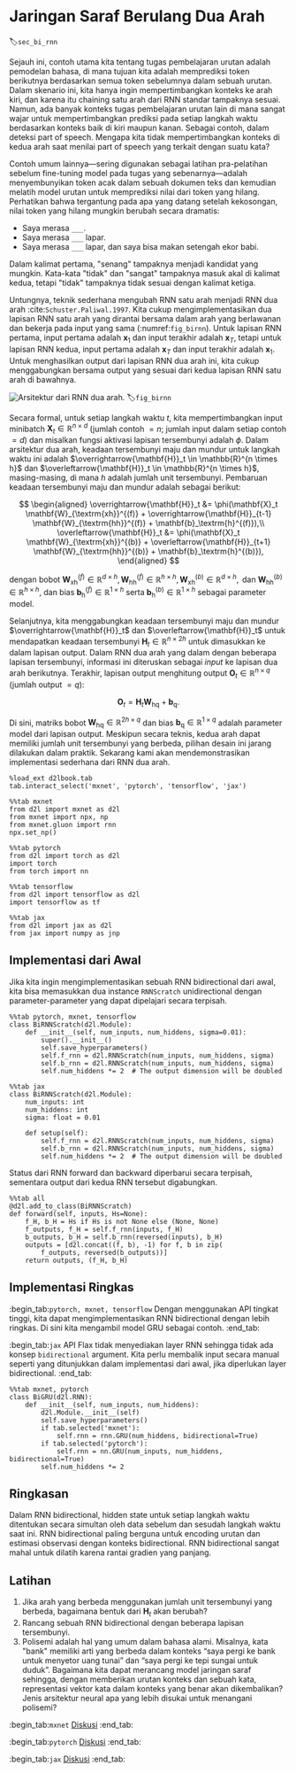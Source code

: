 # Jaringan Saraf Berulang Dua Arah
:label:`sec_bi_rnn`

Sejauh ini, contoh utama kita tentang tugas pembelajaran urutan adalah pemodelan bahasa,
di mana tujuan kita adalah memprediksi token berikutnya berdasarkan semua token sebelumnya dalam sebuah urutan.
Dalam skenario ini, kita hanya ingin mempertimbangkan konteks ke arah kiri,
dan karena itu chaining satu arah dari RNN standar tampaknya sesuai.
Namun, ada banyak konteks tugas pembelajaran urutan lain
di mana sangat wajar untuk mempertimbangkan prediksi pada setiap langkah waktu
berdasarkan konteks baik di kiri maupun kanan.
Sebagai contoh, dalam deteksi part of speech.
Mengapa kita tidak mempertimbangkan konteks di kedua arah
saat menilai part of speech yang terkait dengan suatu kata?

Contoh umum lainnya—sering digunakan sebagai latihan pra-pelatihan
sebelum fine-tuning model pada tugas yang sebenarnya—adalah
menyembunyikan token acak dalam sebuah dokumen teks dan kemudian melatih
model urutan untuk memprediksi nilai dari token yang hilang.
Perhatikan bahwa tergantung pada apa yang datang setelah kekosongan,
nilai token yang hilang mungkin berubah secara dramatis:

* Saya merasa `___`.
* Saya merasa `___` lapar.
* Saya merasa `___` lapar, dan saya bisa makan setengah ekor babi.

Dalam kalimat pertama, "senang" tampaknya menjadi kandidat yang mungkin.
Kata-kata "tidak" dan "sangat" tampaknya masuk akal di kalimat kedua,
tetapi "tidak" tampaknya tidak sesuai dengan kalimat ketiga.


Untungnya, teknik sederhana mengubah RNN satu arah menjadi RNN dua arah :cite:`Schuster.Paliwal.1997`.
Kita cukup mengimplementasikan dua lapisan RNN satu arah yang
dirantai bersama dalam arah yang berlawanan
dan bekerja pada input yang sama (:numref:`fig_birnn`).
Untuk lapisan RNN pertama, input pertama adalah $\mathbf{x}_1$
dan input terakhir adalah $\mathbf{x}_T$,
tetapi untuk lapisan RNN kedua,
input pertama adalah $\mathbf{x}_T$
dan input terakhir adalah $\mathbf{x}_1$.
Untuk menghasilkan output dari lapisan RNN dua arah ini,
kita cukup menggabungkan bersama output yang sesuai
dari kedua lapisan RNN satu arah di bawahnya.


![Arsitektur dari RNN dua arah.](../img/birnn.svg)
:label:`fig_birnn`


Secara formal, untuk setiap langkah waktu $t$,
kita mempertimbangkan input minibatch $\mathbf{X}_t \in \mathbb{R}^{n \times d}$
(jumlah contoh $=n$; jumlah input dalam setiap contoh $=d$)
dan misalkan fungsi aktivasi lapisan tersembunyi adalah $\phi$.
Dalam arsitektur dua arah,
keadaan tersembunyi maju dan mundur untuk langkah waktu ini
adalah $\overrightarrow{\mathbf{H}}_t  \in \mathbb{R}^{n \times h}$
dan $\overleftarrow{\mathbf{H}}_t  \in \mathbb{R}^{n \times h}$, masing-masing,
di mana $h$ adalah jumlah unit tersembunyi.
Pembaruan keadaan tersembunyi maju dan mundur adalah sebagai berikut:


$$
\begin{aligned}
\overrightarrow{\mathbf{H}}_t &= \phi(\mathbf{X}_t \mathbf{W}_{\textrm{xh}}^{(f)} + \overrightarrow{\mathbf{H}}_{t-1} \mathbf{W}_{\textrm{hh}}^{(f)}  + \mathbf{b}_\textrm{h}^{(f)}),\\
\overleftarrow{\mathbf{H}}_t &= \phi(\mathbf{X}_t \mathbf{W}_{\textrm{xh}}^{(b)} + \overleftarrow{\mathbf{H}}_{t+1} \mathbf{W}_{\textrm{hh}}^{(b)}  + \mathbf{b}_\textrm{h}^{(b)}),
\end{aligned}
$$

dengan bobot $\mathbf{W}_{\textrm{xh}}^{(f)} \in \mathbb{R}^{d \times h}, \mathbf{W}_{\textrm{hh}}^{(f)} \in \mathbb{R}^{h \times h}, \mathbf{W}_{\textrm{xh}}^{(b)} \in \mathbb{R}^{d \times h}, \textrm{ dan } \mathbf{W}_{\textrm{hh}}^{(b)} \in \mathbb{R}^{h \times h}$, dan bias $\mathbf{b}_\textrm{h}^{(f)} \in \mathbb{R}^{1 \times h}$ serta $\mathbf{b}_\textrm{h}^{(b)} \in \mathbb{R}^{1 \times h}$ sebagai parameter model.

Selanjutnya, kita menggabungkan keadaan tersembunyi maju dan mundur
$\overrightarrow{\mathbf{H}}_t$ dan $\overleftarrow{\mathbf{H}}_t$
untuk mendapatkan keadaan tersembunyi $\mathbf{H}_t \in \mathbb{R}^{n \times 2h}$ untuk dimasukkan ke dalam lapisan output.
Dalam RNN dua arah yang dalam dengan beberapa lapisan tersembunyi,
informasi ini diteruskan sebagai *input* ke lapisan dua arah berikutnya.
Terakhir, lapisan output menghitung output
$\mathbf{O}_t \in \mathbb{R}^{n \times q}$ (jumlah output $=q$):

$$\mathbf{O}_t = \mathbf{H}_t \mathbf{W}_{\textrm{hq}} + \mathbf{b}_\textrm{q}.$$

Di sini, matriks bobot $\mathbf{W}_{\textrm{hq}} \in \mathbb{R}^{2h \times q}$
dan bias $\mathbf{b}_\textrm{q} \in \mathbb{R}^{1 \times q}$
adalah parameter model dari lapisan output.
Meskipun secara teknis, kedua arah dapat memiliki jumlah unit tersembunyi yang berbeda,
pilihan desain ini jarang dilakukan dalam praktik.
Sekarang kami akan mendemonstrasikan implementasi sederhana dari RNN dua arah.


```{.python .input}
%load_ext d2lbook.tab
tab.interact_select('mxnet', 'pytorch', 'tensorflow', 'jax')
```

```{.python .input}
%%tab mxnet
from d2l import mxnet as d2l
from mxnet import npx, np
from mxnet.gluon import rnn
npx.set_np()
```

```{.python .input}
%%tab pytorch
from d2l import torch as d2l
import torch
from torch import nn
```

```{.python .input}
%%tab tensorflow
from d2l import tensorflow as d2l
import tensorflow as tf
```

```{.python .input}
%%tab jax
from d2l import jax as d2l
from jax import numpy as jnp
```

## Implementasi dari Awal

Jika kita ingin mengimplementasikan sebuah RNN bidirectional dari awal, kita bisa memasukkan dua instance `RNNScratch` unidirectional dengan parameter-parameter yang dapat dipelajari secara terpisah.


```{.python .input}
%%tab pytorch, mxnet, tensorflow
class BiRNNScratch(d2l.Module):
    def __init__(self, num_inputs, num_hiddens, sigma=0.01):
        super().__init__()
        self.save_hyperparameters()
        self.f_rnn = d2l.RNNScratch(num_inputs, num_hiddens, sigma)
        self.b_rnn = d2l.RNNScratch(num_inputs, num_hiddens, sigma)
        self.num_hiddens *= 2  # The output dimension will be doubled
```

```{.python .input}
%%tab jax
class BiRNNScratch(d2l.Module):
    num_inputs: int
    num_hiddens: int
    sigma: float = 0.01

    def setup(self):
        self.f_rnn = d2l.RNNScratch(num_inputs, num_hiddens, sigma)
        self.b_rnn = d2l.RNNScratch(num_inputs, num_hiddens, sigma)
        self.num_hiddens *= 2  # The output dimension will be doubled
```

Status dari RNN forward dan backward diperbarui secara terpisah, sementara output dari kedua RNN tersebut digabungkan.


```{.python .input}
%%tab all
@d2l.add_to_class(BiRNNScratch)
def forward(self, inputs, Hs=None):
    f_H, b_H = Hs if Hs is not None else (None, None)
    f_outputs, f_H = self.f_rnn(inputs, f_H)
    b_outputs, b_H = self.b_rnn(reversed(inputs), b_H)
    outputs = [d2l.concat((f, b), -1) for f, b in zip(
        f_outputs, reversed(b_outputs))]
    return outputs, (f_H, b_H)
```

## Implementasi Ringkas

:begin_tab:`pytorch, mxnet, tensorflow`
Dengan menggunakan API tingkat tinggi, kita dapat mengimplementasikan RNN bidirectional dengan lebih ringkas.
Di sini kita mengambil model GRU sebagai contoh.
:end_tab:

:begin_tab:`jax`
API Flax tidak menyediakan layer RNN sehingga tidak ada konsep `bidirectional` argument. Kita perlu membalik input secara manual seperti yang ditunjukkan dalam implementasi dari awal, jika diperlukan layer bidirectional.
:end_tab:


```{.python .input}
%%tab mxnet, pytorch
class BiGRU(d2l.RNN):
    def __init__(self, num_inputs, num_hiddens):
        d2l.Module.__init__(self)
        self.save_hyperparameters()
        if tab.selected('mxnet'):
            self.rnn = rnn.GRU(num_hiddens, bidirectional=True)
        if tab.selected('pytorch'):
            self.rnn = nn.GRU(num_inputs, num_hiddens, bidirectional=True)
        self.num_hiddens *= 2
```

## Ringkasan

Dalam RNN bidirectional, hidden state untuk setiap langkah waktu ditentukan secara simultan oleh data sebelum dan sesudah langkah waktu saat ini. RNN bidirectional paling berguna untuk encoding urutan dan estimasi observasi dengan konteks bidirectional. RNN bidirectional sangat mahal untuk dilatih karena rantai gradien yang panjang.

## Latihan

1. Jika arah yang berbeda menggunakan jumlah unit tersembunyi yang berbeda, bagaimana bentuk dari $\mathbf{H}_t$ akan berubah?
2. Rancang sebuah RNN bidirectional dengan beberapa lapisan tersembunyi.
3. Polisemi adalah hal yang umum dalam bahasa alami. Misalnya, kata "bank" memiliki arti yang berbeda dalam konteks “saya pergi ke bank untuk menyetor uang tunai” dan “saya pergi ke tepi sungai untuk duduk”. Bagaimana kita dapat merancang model jaringan saraf sehingga, dengan memberikan urutan konteks dan sebuah kata, representasi vektor kata dalam konteks yang benar akan dikembalikan? Jenis arsitektur neural apa yang lebih disukai untuk menangani polisemi?

:begin_tab:`mxnet`
[Diskusi](https://discuss.d2l.ai/t/339)
:end_tab:

:begin_tab:`pytorch`
[Diskusi](https://discuss.d2l.ai/t/1059)
:end_tab:

:begin_tab:`jax`
[Diskusi](https://discuss.d2l.ai/t/18019)
:end_tab:
